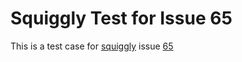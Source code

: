 # Squiggly Test for Issue 65 

This is a test case for [squiggly](https://github.com/bohnman/squiggly-java) issue [65](https://github.com/bohnman/squiggly-java/issues/65) 
